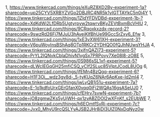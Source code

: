 1, https://www.tinkercad.com/things/eXuRZ8XD2By-experiment-1a?sharecode=up25CYV5XRBYZVGo2DBJRC4NR5k1yIGTTAYkC5n0i4Y
1, https://www.tinkercad.com/things/1ZIdYFDVDBd-experiment-1b-?sharecode=XdKdWi2LfDRb5Ugtyrpyw2tqwrvBKyZEVtBxmBcVHlU
2, https://www.tinkercad.com/things/9CRqoxkxzdx-record-2?sharecode=9swzRd26Fi7MJuU3hAveiKlfBhUe99GccSrZxy6_Efw
3, https://www.tinkercad.com/things/1xE3vXW61XH-experiment-3?sharecode=V6puWoyInsBShAq8OTp1RKCr2YDHQO0fQJhNUwsYHJA
4, https://www.tinkercad.com/things/3xifnQAZI73-experiment-5?sharecode=PrYL2IQNvkCblaDhivN1ygSx7PRPovy7Xe08l8-zO8E
5, https://www.tinkercad.com/things/0S986sSL1xf-experiment-5?sharecode=dLWcIEGqGH25mfiCSQ_vCIf2SLuc85VlptJCodL8UOg
6, https://www.tinkercad.com/things/jfEMn4BzQgq-experiment-6?sharecode=H1F3Oi__wdz3gv8d-_5-tyKUqZ6NAr6ApKxe-Id2mI4
7, https://www.tinkercad.com/things/jwLyQB1j51u-experiment-7a?sharecode=E-1o1kdfoUrxGErGfanX0vqq0iFj2WQAs16gsASeUJ0
7, https://www.tinkercad.com/things/cfEHrv7svwN-experiment-7b?sharecode=jO8zgmwZKs5yUjWH-qx1zvABZDOl2wXFnKf_s2EUbWE
7, https://www.tinkercad.com/things/h6EOmtfSvRi-experiment-7c?sharecode=Jvx0_MhyU9rcQSLYyAJSB2JHr8jDl3UlZ0NxDqNyz0w
